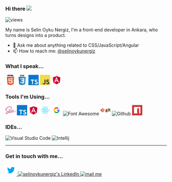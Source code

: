 ### Hi there <a href="https://selinoykunergiz.com/"><img src="https://media.giphy.com/media/hvRJCLFzcasrR4ia7z/giphy.gif" width="25px"></a>

![views](https://komarev.com/ghpvc/?username=selinoykunergiz)

My name is Selin Oyku Nergiz, I'm a front-end developer in Ankara, who turns designs into a product.

- 💬 Ask me about anything related to CSS/JavaScript/Angular
- 📫 How to reach me: [@selinoykunergiz](https://twitter.com/selinoykunergiz)

### What I speak...

<p>
  <img src="https://raw.githubusercontent.com/github/explore/80688e429a7d4ef2fca1e82350fe8e3517d3494d/topics/html/html.png" width='32' title='HTML'>
  <img src='https://raw.githubusercontent.com/github/explore/80688e429a7d4ef2fca1e82350fe8e3517d3494d/topics/css/css.png' width='32' title='CSS'>
  <img src='https://raw.githubusercontent.com/github/explore/80688e429a7d4ef2fca1e82350fe8e3517d3494d/topics/typescript/typescript.png' width='32' title='TS'>
  <img src='https://raw.githubusercontent.com/github/explore/80688e429a7d4ef2fca1e82350fe8e3517d3494d/topics/javascript/javascript.png' width='32' title='JavaScript'>
  <img src='https://raw.githubusercontent.com/github/explore/c700f6f5bb68a850405eef411cf878162ff34b59/topics/angular/angular.png' width='32' title='Angular'>
</p>

### Tools I'm Using...

<p>
  <img src='https://raw.githubusercontent.com/github/explore/80688e429a7d4ef2fca1e82350fe8e3517d3494d/topics/sass/sass.png' width='32' title='Sass'>
  <img src='https://raw.githubusercontent.com/github/explore/80688e429a7d4ef2fca1e82350fe8e3517d3494d/topics/typescript/typescript.png' width='32' title='TS'>
  <img src='https://raw.githubusercontent.com/github/explore/c700f6f5bb68a850405eef411cf878162ff34b59/topics/angular/angular.png' width='32' title='Angular'>
  <img src='https://raw.githubusercontent.com/github/explore/80688e429a7d4ef2fca1e82350fe8e3517d3494d/topics/react/react.png' width='32' title='React'>
  <img src='https://raw.githubusercontent.com/github/explore/80688e429a7d4ef2fca1e82350fe8e3517d3494d/topics/google/google.png' width='32' title='Google Analytics'>
  <img src='https://github.com/FortAwesome.png' width='32' title='Font Awesome'>
  <img src='https://raw.githubusercontent.com/github/explore/9d47da057258d668c7dba9e9bb9cfcd45e2226e9/topics/git/git.png' width='32' title='Git'>
  <img src='https://github.com/github.png' width='32' title='Github'>
  <img src='https://raw.githubusercontent.com/github/explore/80688e429a7d4ef2fca1e82350fe8e3517d3494d/topics/npm/npm.png' width='32' title='NPM'>
</p>

### IDEs...

<p>
  <img src='https://github.com/vscode-icons.png' width='32' title='Visual Studio Code'>
  <img src='https://static-00.iconduck.com/assets.00/intellij-idea-icon-2048x2048-hsyna1mi.png' width='32' title='Intellij'>
</p>

<hr>

### Get in touch with me...

<a href="https://twitter.com/selinoykuozkan">
  <img alt="selinoykunergiz | Twitter" width="35px" src="https://raw.githubusercontent.com/github/explore/80688e429a7d4ef2fca1e82350fe8e3517d3494d/topics/twitter/twitter.png" />
</a>
<a href="https://www.linkedin.com/in/selinoykunergiz/">
  <img alt="selinoykunergiz's LinkedIn" width="35px" src="https://cdn1.iconfinder.com/data/icons/logotypes/32/circle-linkedin-512.png" />
</a>
<a href="mailto:contact@selinoykunergiz.com">
  <img alt="mail me" width="35px" src="https://upload.wikimedia.org/wikipedia/commons/7/7e/Gmail_icon_%282020%29.svg" />
</a>
